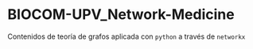 # BIOCOM-UPV_Network-Medicine
Contenidos de teoría de grafos aplicada con `python` a través de `networkx`
